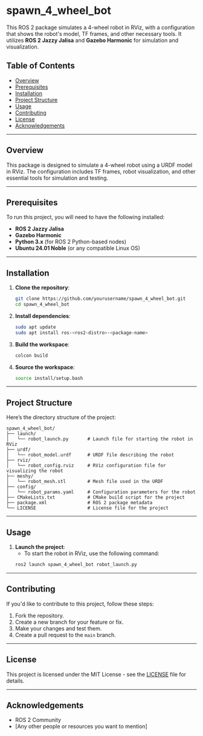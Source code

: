 
# **spawn_4_wheel_bot**

This ROS 2 package simulates a 4-wheel robot in RViz, with a configuration that shows the robot's model, TF frames, and other necessary tools. It utilizes **ROS 2 Jazzy Jalisa** and **Gazebo Harmonic** for simulation and visualization.

## **Table of Contents**

- [Overview](#overview)
- [Prerequisites](#prerequisites)
- [Installation](#installation)
- [Project Structure](#project-structure)
- [Usage](#usage)
- [Contributing](#contributing)
- [License](#license)
- [Acknowledgements](#acknowledgements)

---

## **Overview**

This package is designed to simulate a 4-wheel robot using a URDF model in RViz. The configuration includes TF frames, robot visualization, and other essential tools for simulation and testing.

---

## **Prerequisites**

To run this project, you will need to have the following installed:

- **ROS 2 Jazzy Jalisa**
- **Gazebo Harmonic**
- **Python 3.x** (for ROS 2 Python-based nodes)
- **Ubuntu 24.01 Noble** (or any compatible Linux OS)

---

## **Installation**

1. **Clone the repository**:
    ```bash
    git clone https://github.com/yourusername/spawn_4_wheel_bot.git
    cd spawn_4_wheel_bot
    ```

2. **Install dependencies**:
    ```bash
    sudo apt update
    sudo apt install ros-<ros2-distro>-<package-name>
    ```

3. **Build the workspace**:
    ```bash
    colcon build
    ```

4. **Source the workspace**:
    ```bash
    source install/setup.bash
    ```

---

## **Project Structure**

Here’s the directory structure of the project:

```
spawn_4_wheel_bot/
├── launch/
│   └── robot_launch.py       # Launch file for starting the robot in RViz
├── urdf/
│   └── robot_model.urdf      # URDF file describing the robot
├── rviz/
│   └── robot_config.rviz     # RViz configuration file for visualizing the robot
├── meshy/
│   └── robot_mesh.stl        # Mesh file used in the URDF
├── config/
│   └── robot_params.yaml     # Configuration parameters for the robot
├── CMakeLists.txt            # CMake build script for the project
├── package.xml               # ROS 2 package metadata
└── LICENSE                   # License file for the project
```

---

## **Usage**

1. **Launch the project**:
    - To start the robot in RViz, use the following command:
    ```bash
    ros2 launch spawn_4_wheel_bot robot_launch.py
    ```

---

## **Contributing**

If you'd like to contribute to this project, follow these steps:

1. Fork the repository.
2. Create a new branch for your feature or fix.
3. Make your changes and test them.
4. Create a pull request to the `main` branch.

---

## **License**

This project is licensed under the MIT License - see the [LICENSE](LICENSE) file for details.

---

## **Acknowledgements**

- ROS 2 Community
- [Any other people or resources you want to mention]
